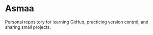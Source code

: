 # Asmaa
Personal repository for learning GitHub, practicing version control, and sharing small projects.
